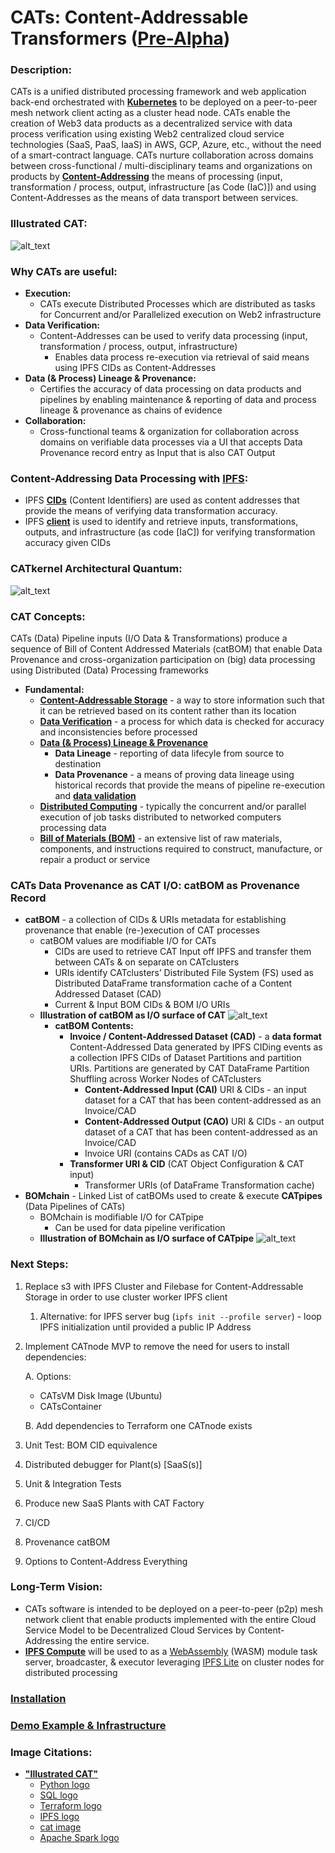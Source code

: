 # CATs: Content-Addressable Transformers ([Pre-Alpha](https://en.wikipedia.org/wiki/Software_release_life_cycle#Pre-alpha))

### Description:
CATs is a unified distributed processing framework and web application back-end orchestrated with 
**[Kubernetes](https://kubernetes.io/)** to be deployed on a peer-to-peer mesh network client acting as a 
cluster head node. CATs enable the creation of Web3 data products as a decentralized service with data process 
verification using existing Web2 centralized cloud service technologies (SaaS, PaaS, IaaS) in AWS, GCP, Azure, etc., 
without the need of a smart-contract language. CATs nurture collaboration across domains between cross-functional / 
multi-disciplinary teams and organizations on products by [**Content-Addressing**](https://en.wikipedia.org/wiki/Content-addressable_storage) 
the means of processing (input, transformation / process, output, infrastructure [as Code (IaC)]) and using 
Content-Addresses as the means of data transport between services.

### Illustrated CAT:
![alt_text](images/simple_cat_11.jpeg?raw=true)

### Why CATs are useful:
* **Execution:**
  * CATs execute Distributed Processes which are distributed as tasks for Concurrent and/or Parallelized execution on Web2 
    infrastructure
* **Data Verification:**
  * Content-Addresses can be used to verify data processing (input, transformation / process, output, infrastructure)
    * Enables data process re-execution via retrieval of said means using IPFS CIDs as Content-Addresses
* **Data (& Process) Lineage & Provenance:**
  * Certifies the accuracy of data processing on data products and pipelines by enabling maintenance & reporting of data 
  and process lineage & provenance as chains of evidence
* **Collaboration:**
  * Cross-functional teams & organization for collaboration across domains on verifiable data processes via a UI that 
  accepts Data Provenance record entry as Input that is also CAT Output
  
### Content-Addressing Data Processing with [IPFS](https://ipfs.io/):
* IPFS **[CIDs](https://docs.ipfs.io/concepts/content-addressing/)** (Content Identifiers) are used as content addresses 
that provide the means of verifying data transformation accuracy.
* IPFS **[client](https://docs.ipfs.io/install/command-line/#official-distributions)** is used to identify and retrieve 
inputs, transformations, outputs, and infrastructure (as code [IaC]) for verifying transformation accuracy given CIDs

### CATkernel Architectural Quantum:
![alt_text](images/CATkernel.jpeg?raw=true)

### CAT Concepts:
CATs (Data) Pipeline inputs (I/O Data & Transformations) produce a sequence of Bill of Content Addressed Materials 
(catBOM) that enable Data Provenance and cross-organization participation on (big) data processing using Distributed 
(Data) Processing frameworks
* **Fundamental:**
  * **[Content-Addressable Storage](https://en.wikipedia.org/wiki/Content-addressable_storage)** - a way to store 
  information such that it can be retrieved based on its content rather than its location
  * **[Data Verification](https://en.wikipedia.org/wiki/Data_verification)** - a process for which data is checked for 
  accuracy and inconsistencies before processed
  * **[Data (& Process) Lineage & Provenance](https://bi-insider.com/posts/data-lineage-and-data-provenance/)** 
    * **Data Lineage** - reporting of data lifecyle from source to destination
    * **Data Provenance** - a means of proving data lineage using historical records that provide the means of pipeline 
    re-execution and **[data validation](https://en.wikipedia.org/wiki/Data_validation)**
  * **[Distributed Computing](https://en.wikipedia.org/wiki/Distributed_computing)** - typically the concurrent and/or 
  parallel execution of job tasks distributed to networked computers processing data
  * **[Bill of Materials (BOM)](https://en.wikipedia.org/wiki/Bill_of_materials)** - an extensive list of raw materials,
  components, and instructions required to construct, manufacture, or repair a product or service
  

### CATs Data Provenance as CAT I/O: catBOM as Provenance Record
* **catBOM** - a collection of CIDs & URIs metadata for establishing provenance that enable (re-)execution of CAT 
processes
    * catBOM values are modifiable I/O for CATs
      * CIDs are used to retrieve CAT Input off IPFS and transfer them between CATs & on separate on CATclusters
      * URIs identify CATclusters’ Distributed File System (FS) used as Distributed DataFrame transformation cache 
      of a Content Addressed Dataset (CAD)
      * Current & Input BOM CIDs & BOM I/O URIs
    * **Illustration of catBOM as I/O surface of CAT**
    ![alt_text](images/BOM_only_with_io_surfaces.jpeg?raw=true)
      * **catBOM Contents:**
        * **Invoice / Content-Addressed Dataset (CAD)** - a **data format** Content-Addressed Data generated by IPFS 
        CIDing events as a collection IPFS CIDs of Dataset Partitions and partition URIs. Partitions are generated by 
        CAT DataFrame Partition Shuffling across Worker Nodes of CATclusters
          * **Content-Addressed Input (CAI)** URI & CIDs - an input dataset for a CAT that has been content-addressed
          as an Invoice/CAD
          * **Content-Addressed Output (CAO)** URI & CIDs - an output dataset of a CAT that has been content-addressed
          as an Invoice/CAD
          * Invoice URI (contains CADs as CAT I/O)
        * **Transformer URI & CID** (CAT Object Configuration & CAT input)
          * Transformer URIs (of DataFrame Transformation cache)
* **BOMchain** - Linked List of catBOMs used to create & execute **CATpipes** (Data Pipelines of CATs)
  * BOMchain is modifiable I/O for CATpipe
    * Can be used for data pipeline verification
  * **Illustration of BOMchain as I/O surface of CATpipe**
  ![alt_text](images/BOMchain_only.jpeg?raw=true)
  
### Next Steps:
1. Replace s3 with IPFS Cluster and Filebase for Content-Addressable Storage in order to use cluster worker IPFS client
   1. Alternative: for IPFS server bug (`ipfs init --profile server`) - loop IPFS initialization until provided a public 
   IP Address
2. Implement CATnode MVP to remove the need for users to install dependencies:

    A. Options:
      * CATsVM Disk Image (Ubuntu)
      * CATsContainer

    B. Add dependencies to Terraform one CATnode exists
3. Unit Test: BOM CID equivalence
4. Distributed debugger for Plant(s) \[SaaS(s)\]
5. Unit & Integration Tests
6. Produce new SaaS Plants with CAT Factory
7. CI/CD
8. Provenance catBOM
9. Options to Content-Address Everything

### Long-Term Vision:
  * CATs software is intended to be deployed on a peer-to-peer (p2p) mesh network client that enable products 
  implemented with the entire Cloud Service Model to be Decentralized Cloud Services by Content-Addressing the entire 
  service.
  * **[IPFS Compute](https://pkg.go.dev/github.com/abhiyerra/ipfs-compute)** will be used to as a 
  [WebAssembly](https://webassembly.org/) (WASM) module task server, broadcaster, & executor leveraging 
  [IPFS Lite](https://github.com/hsanjuan/ipfs-lite) on cluster nodes for distributed processing 

### [Installation](docs/Installation.md)

### [Demo Example & Infrastructure](docs/Demo.md)

### Image Citations:
* **["Illustrated CAT"](https://github.com/BlockScience/cats#illustrated-cat)**
  * [Python logo](https://tse4.mm.bing.net/th?id=OIP.ubux1yLT726_fVc3A7WSXgHaHa&pid=Api)
  * [SQL logo](https://cdn3.iconfinder.com/data/icons/dompicon-glyph-file-format-2/256/file-sql-format-type-128.png)
  * [Terraform logo](https://tse2.mm.bing.net/th?id=OIP.1gAEVon2RF5oko4iWCfftgHaHO&pid=Api)
  * [IPFS logo](https://tse1.mm.bing.net/th?id=OIP.BRyW5Tdm5_6VQxCsGr_sQAHaHa&pid=Api)
  * [cat image](https://tse1.mm.bing.net/th?id=OIP.xS_itpeyTImMcrcQ_YNsfQHaIu&pid=Api)
  * [Apache Spark logo](https://tse1.mm.bing.net/th?id=OIP.3qXr4urfJiEWj_fcXhZs-AHaD2&pid=Api)